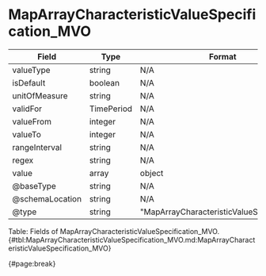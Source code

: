 <!--
    ATTENTION: This file was generated via gradle!
               Do NOT manually edit this file! Any such changes will be overwritten!
-->

# MapArrayCharacteristicValueSpecification_MVO

| Field | Type | Format | Required |
| ------- | ------- | ------- | --- |
| valueType | string | N/A | No |
| isDefault | boolean | N/A | No |
| unitOfMeasure | string | N/A | No |
| validFor | TimePeriod | N/A | No |
| valueFrom | integer | N/A | No |
| valueTo | integer | N/A | No |
| rangeInterval | string | N/A | No |
| regex | string | N/A | No |
| value | array | object | No |
| @baseType | string | N/A | No |
| @schemaLocation | string | N/A | No |
| @type | string | "MapArrayCharacteristicValueSpecification" | Yes |

Table: Fields of MapArrayCharacteristicValueSpecification_MVO. {#tbl:MapArrayCharacteristicValueSpecification_MVO.md:MapArrayCharacteristicValueSpecification_MVO}

{#page:break}
